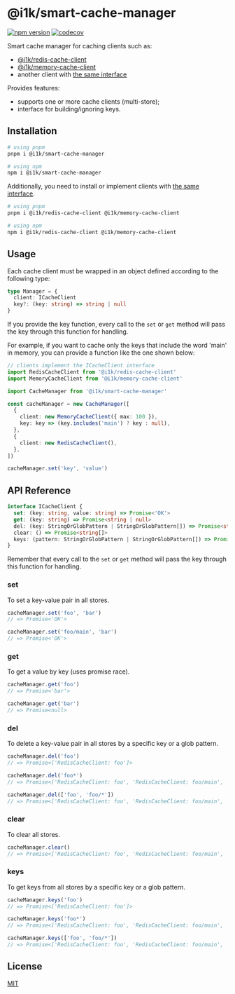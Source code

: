 # @i1k/smart-cache-manager

[![npm version](https://img.shields.io/npm/v/@i1k/smart-cache-manager/latest.svg)](https://www.npmjs.com/package/@i1k/smart-cache-manager)
[![codecov](https://codecov.io/gh/i1kazantsev/smart-cache-manager/branch/main/graph/badge.svg?token=FNWG7967R2)](https://codecov.io/gh/i1kazantsev/smart-cache-manager)

Smart cache manager for caching clients such as:

- [@i1k/redis-cache-client](https://github.com/ivan1kazantsev/redis-cache-client#readme)
- [@i1k/memory-cache-client](https://github.com/ivan1kazantsev/memory-cache-client#readme)
- another client with [the same interface](#api-reference)

Provides features:

- supports one or more cache clients (multi-store);
- interface for building/ignoring keys.

## Installation

```bash
# using pnpm
pnpm i @i1k/smart-cache-manager

# using npm
npm i @i1k/smart-cache-manager
```

Additionally, you need to install or implement clients with [the same interface](#api-reference).

```bash
# using pnpm
pnpm i @i1k/redis-cache-client @i1k/memory-cache-client

# using npm
npm i @i1k/redis-cache-client @i1k/memory-cache-client
```

## Usage

Each cache client must be wrapped in an object defined according to the following type:

```typescript
type Manager = {
  client: ICacheClient
  key?: (key: string) => string | null
}
```

If you provide the key function,
every call to the `set` or `get` method will pass the key through this function for handling.

For example, if you want to cache only the keys that include the word 'main' in memory,
you can provide a function like the one shown below:

```typescript
// clients implement the ICacheClient interface
import RedisCacheClient from '@i1k/redis-cache-client'
import MemoryCacheClient from '@i1k/memory-cache-client'

import CacheManager from '@i1k/smart-cache-manager'

const cacheManager = new CacheManager([
  {
    client: new MemoryCacheClient({ max: 100 }),
    key: key => (key.includes('main') ? key : null),
  },
  {
    client: new RedisCacheClient(),
  },
])

cacheManager.set('key', 'value')
```

## API Reference

```typescript
interface ICacheClient {
  set: (key: string, value: string) => Promise<'OK'>
  get: (key: string) => Promise<string | null>
  del: (key: StringOrGlobPattern | StringOrGlobPattern[]) => Promise<string[]>
  clear: () => Promise<string[]>
  keys: (pattern: StringOrGlobPattern | StringOrGlobPattern[]) => Promise<string[]>
}
```

Remember that every call to the `set` or `get` method will pass the key through this function for handling.

### set

To set a key-value pair in all stores.

```typescript
cacheManager.set('foo', 'bar')
// => Promise<'OK'>

cacheManager.set('foo/main', 'bar')
// => Promise<'OK'>
```

### get

To get a value by key (uses promise race).

```typescript
cacheManager.get('foo')
// => Promise<'bar'>

cacheManager.get('bar')
// => Promise<null>
```

### del

To delete a key-value pair in all stores by a specific key or a glob pattern.

```typescript
cacheManager.del('foo')
// => Promise<['RedisCacheClient: foo']>

cacheManager.del('foo*')
// => Promise<['RedisCacheClient: foo', 'RedisCacheClient: foo/main', 'MemoryCacheClient: foo/main']>

cacheManager.del(['foo', 'foo/*'])
// => Promise<['RedisCacheClient: foo', 'RedisCacheClient: foo/main', 'MemoryCacheClient: foo/main']>
```

### clear

To clear all stores.

```typescript
cacheManager.clear()
// => Promise<['RedisCacheClient: foo', 'RedisCacheClient: foo/main', 'MemoryCacheClient: foo/main']>
```

### keys

To get keys from all stores by a specific key or a glob pattern.

```typescript
cacheManager.keys('foo')
// => Promise<['RedisCacheClient: foo']>

cacheManager.keys('foo*')
// => Promise<['RedisCacheClient: foo', 'RedisCacheClient: foo/main', 'MemoryCacheClient: foo/main']>

cacheManager.keys(['foo', 'foo/*'])
// => Promise<['RedisCacheClient: foo', 'RedisCacheClient: foo/main', 'MemoryCacheClient: foo/main']>
```

## License

[MIT](./LICENSE)
